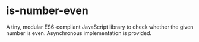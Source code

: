 # is-number-even

A tiny, modular ES6-compliant JavaScript library to check whether the given number is even.
Asynchronous implementation is provided.

